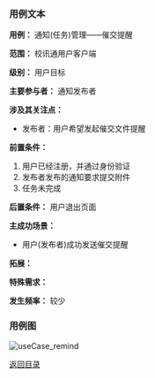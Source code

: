 ### 用例文本

**用例：** 通知(任务)管理——催交提醒

**范围：** 校讯通用户客户端

**级别：** 用户目标

**主要参与者：** 通知发布者

**涉及其关注点：**

- 发布者：用户希望发起催交文件提醒

**前置条件：** 


1. 用户已经注册，并通过身份验证
2. 发布者发布的通知要求提交附件
3. 任务未完成


**后置条件：** 用户退出页面

**主成功场景：**

- 用户(发布者)成功发送催交提醒

**拓展：**
 

**特殊需求：** 


**发生频率：** 较少



### 用例图

![useCase_remind](https://azurlin.oss-cn-beijing.aliyuncs.com/2019ldu_SE/usecase_image/uci_remind.jpg)


[返回目录](README.md)